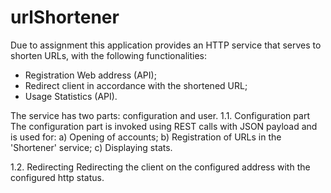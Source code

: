 # urlShortener
Due to assignment this application provides an HTTP service that serves to shorten URLs, with the following functionalities:

- Registration Web address (API);
- Redirect client in accordance with the shortened URL;
- Usage Statistics (API).

The service has two parts: configuration and user.
1.1. Configuration part
The configuration part is invoked using REST calls with JSON payload and is used for:
a) Opening of accounts;
b) Registration of URLs in the 'Shortener' service;
c) Displaying stats.

1.2. Redirecting
Redirecting the client on the configured address with the configured http status.
